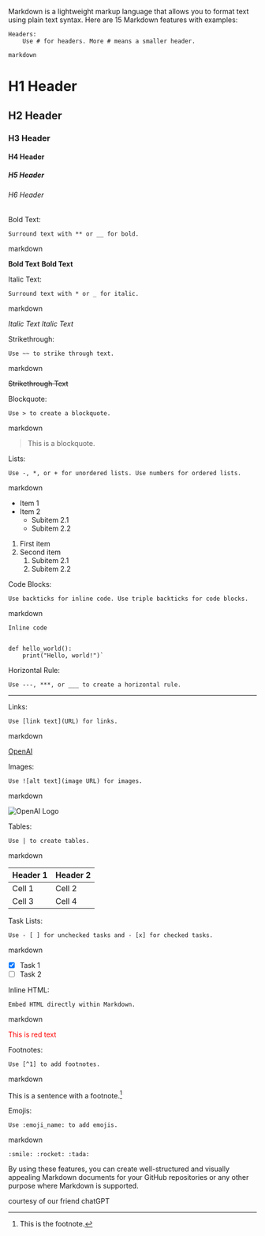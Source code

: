 Markdown is a lightweight markup language that allows you to format text using plain text syntax. Here are 15 Markdown features with examples:

    Headers:
        Use # for headers. More # means a smaller header.

    markdown

# H1 Header
## H2 Header
### H3 Header
#### H4 Header
##### H5 Header
###### H6 Header

Bold Text:

    Surround text with ** or __ for bold.

markdown

**Bold Text**
__Bold Text__

Italic Text:

    Surround text with * or _ for italic.

markdown

*Italic Text*
_Italic Text_

Strikethrough:

    Use ~~ to strike through text.

markdown

~~Strikethrough Text~~

Blockquote:

    Use > to create a blockquote.

markdown

> This is a blockquote.

Lists:

    Use -, *, or + for unordered lists. Use numbers for ordered lists.

markdown

- Item 1
- Item 2
  - Subitem 2.1
  - Subitem 2.2

1. First item
2. Second item
   1. Subitem 2.1
   2. Subitem 2.2

Code Blocks:

    Use backticks for inline code. Use triple backticks for code blocks.

markdown

`Inline code`

```

def hello_world():
    print("Hello, world!")`

```


Horizontal Rule:

    Use ---, ***, or ___ to create a horizontal rule.




---

Links:

    Use [link text](URL) for links.

markdown

[OpenAI](https://www.openai.com)

Images:

    Use ![alt text](image URL) for images.

markdown

![OpenAI Logo](https://www.openai.com/assets/images/openai-logo.png)

Tables:

    Use | to create tables.

markdown

| Header 1 | Header 2 |
|----------|----------|
| Cell 1   | Cell 2   |
| Cell 3   | Cell 4   |

Task Lists:

    Use - [ ] for unchecked tasks and - [x] for checked tasks.

markdown

- [x] Task 1
- [ ] Task 2

Inline HTML:

    Embed HTML directly within Markdown.

markdown

<div style="color: red;">This is red text</div>

Footnotes:

    Use [^1] to add footnotes.

markdown

This is a sentence with a footnote.[^1]

[^1]: This is the footnote.

Emojis:

    Use :emoji_name: to add emojis.

markdown

    :smile: :rocket: :tada:

By using these features, you can create well-structured and visually appealing Markdown documents for your GitHub repositories or any other purpose where Markdown is supported.




courtesy of our friend chatGPT
